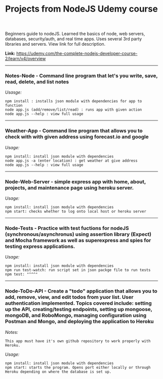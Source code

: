 <header><h1><b>Projects from NodeJS Udemy course</b></h1></header>

Beginners guide to nodeJS. Learned the basics of node, web servers, databases, security/auth, and real time apps.
Uses several 3rd party libraries and servers. View link for full description.

<b>Link:</b> <a>https://udemy.com/the-complete-nodejs-developer-course-2/learn/v4/overview</a>

-------

<h3><b>Notes-Node</b> - Command line program that let's you write, save, read, delete, and list notes</h3>

<i>Usasge:</i>

	npm install : installs json module with dependencies for app to function
	node app.js (add/remove/list/read) : runs app with given action
	node app.js --help : view full usage
	
-------

<h3><b>Weather-App</b> - Command line program that allows you to check with with given address using forecast.io and google</h3>


<i>Usage:</i>
	
	npm install: install json module with dependencies
	node app.js -a (enter location) : get weather at give address
	node app.js --help : view full usage

-------

<h3><b>Node-Web-Server</b> - simple express app with home, about, projects, and maintenance page using heroku server.</h3>


<i>Usage:</i>
	
	npm install: install json module with dependencies
	npm start: checks whether to log onto local host or heroku server


------- 

<h3><b>Node-Tests</b> - Practice with test fuctions for  nodeJS (synchronous/asynchronus) using assertion library (Expect) and  Mocha framework as well as superexpress and spies for testing express applications.</h3>

<i>Usage:</i>

	npm install: install json module with dependencies
	npm run test-watch: run script set in json packge file to run tests
	npm test: "^^^"

-------

<h3><b>Node-ToDo-API</b> - Create a "todo" application that allows you to add, remove, view, and edit todos from yuor list. User authentication implemented. Topics covered include: setting up the API, creating/testing endpoints, setting up mongoose, mongoDB, and RoboMongo, managing configuration using Postman and Mongo, and deploying the application to Heroku </h3>

<i>Notes:</i>

	This app must have it's own github repository to work properly with Heroku.

<i>Usage:</i>

	npm install: install json module with dependencies
	npm start: starts the program. Opens port either locally or through Heroku depending on where the database is set up.
 

